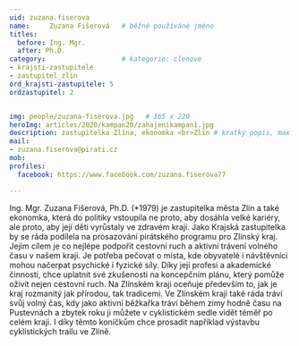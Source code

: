 ```yaml
---
uid: zuzana.fiserova
name:     Zuzana Fišerová  	# běžně používáné jméno
titles:
  before: Ing. Mgr.
  after: Ph.D.
category:                   # kategorie: clenove
- krajsti-zastupitele
- zastupitel_zlin
ord_krajsti-zastupitele: 5
ordzastupitel: 2


img: people/zuzana-fiserova.jpg   # 165 x 220
heroImg: articles/2020/kampan20/zahajenikampan1.jpg
description: zastupitelka Zlína, ekonomka <br>Zlín # kratký popis, max 160 znaků
mail:
- zuzana.fiserova@pirati.cz
mob:			  
profiles:
  facebook: https://www.facebook.com/zuzana.fiserova77

---
```


Ing. Mgr. Zuzana Fišerová, Ph.D. (*1979) je zastupitelka města Zlín a také ekonomka, která do politiky vstoupila ne proto, aby dosáhla velké kariéry, ale proto, aby její děti vyrůstaly ve zdravém kraji. Jako Krajská zastupitelka by se ráda podílela na prosazování pirátského programu pro Zlínský kraj. Jejím cílem je co nejlépe podpořit cestovní ruch a aktivní trávení volného času v našem kraji. Je potřeba pečovat o místa, kde obyvatelé i návštěvníci mohou načerpat psychické i fyzické síly. Díky její profesi a akademické činnosti, chce uplatnit své zkušenosti na koncepčním plánu, který pomůže oživit nejen cestovní ruch. Na Zlínském kraji oceňuje především to, jak je kraj rozmanitý jak přírodou, tak tradicemi. Ve Zlínském kraji také ráda tráví svůj volný čas, kdy jako aktivní běžkařka tráví během zimy hodně času na Pustevnách a zbytek roku ji můžete v cyklistickém sedle vidět téměř po celém kraji. I díky těmto koníčkům chce prosadit například výstavbu cyklistických trailu ve Zlíně.
